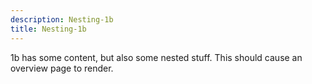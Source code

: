 ```yaml
---
description: Nesting-1b
title: Nesting-1b
---
```


1b has some content, but also some nested stuff. 
This should cause an overview page to render.